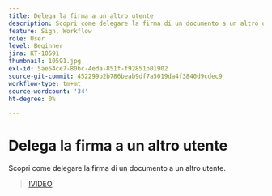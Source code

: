 ```yaml
---
title: Delega la firma a un altro utente
description: Scopri come delegare la firma di un documento a un altro utente
feature: Sign, Workflow
role: User
level: Beginner
jira: KT-10591
thumbnail: 10591.jpg
exl-id: 5ae54ce7-80bc-4eda-851f-f92851b01902
source-git-commit: 452299b2b786beab9df7a5019da4f3840d9cdec9
workflow-type: tm+mt
source-wordcount: '34'
ht-degree: 0%

---
```


# Delega la firma a un altro utente

Scopri come delegare la firma di un documento a un altro utente.

>[!VIDEO](https://video.tv.adobe.com/v/343856?quality=12&learn=on&hidetitle=true)
